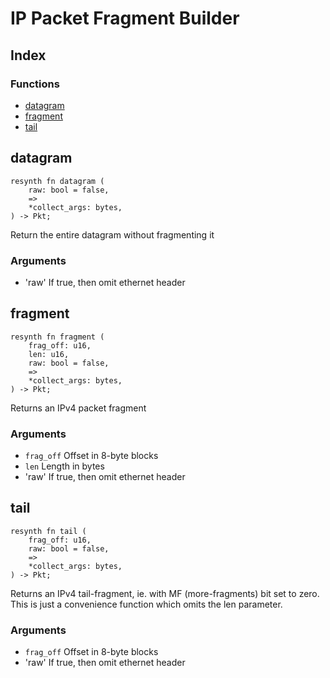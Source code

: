  # IP Packet Fragment Builder
## Index


### Functions

- [datagram](#datagram)
- [fragment](#fragment)
- [tail](#tail)



## datagram
```resynth
resynth fn datagram (
    raw: bool = false,
    =>
    *collect_args: bytes,
) -> Pkt;
```
 Return the entire datagram without fragmenting it

 ### Arguments
 * 'raw' If true, then omit ethernet header

## fragment
```resynth
resynth fn fragment (
    frag_off: u16,
    len: u16,
    raw: bool = false,
    =>
    *collect_args: bytes,
) -> Pkt;
```
 Returns an IPv4 packet fragment

 ### Arguments
 * `frag_off` Offset in 8-byte blocks
 * `len` Length in bytes
 * 'raw' If true, then omit ethernet header

## tail
```resynth
resynth fn tail (
    frag_off: u16,
    raw: bool = false,
    =>
    *collect_args: bytes,
) -> Pkt;
```
 Returns an IPv4 tail-fragment, ie. with MF (more-fragments) bit set to zero.
 This is just a convenience function which omits the len parameter.

 ### Arguments
 * `frag_off` Offset in 8-byte blocks
 * 'raw' If true, then omit ethernet header
